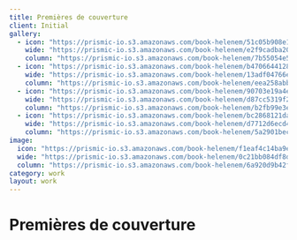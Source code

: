 ```yaml
---
title: Premières de couverture
client: Initial
gallery:
  - icon: "https://prismic-io.s3.amazonaws.com/book-helenem/51c05b908e119a9948fe97b1e3ac3ab23f94f895.jpg"
    wide: "https://prismic-io.s3.amazonaws.com/book-helenem/e2f9cadba20ec3c2c84b97797dc2c88a6c79e79a.jpg"
    column: "https://prismic-io.s3.amazonaws.com/book-helenem/7b55054e5953fea873725a66af251143c186d8ec.jpg"
  - icon: "https://prismic-io.s3.amazonaws.com/book-helenem/b47066441281825581cd93bc3508f1d9a7ed77c1.jpg"
    wide: "https://prismic-io.s3.amazonaws.com/book-helenem/13adf04766ea368dfaa30d6d2232de530cac7fec.jpg"
    column: "https://prismic-io.s3.amazonaws.com/book-helenem/eea258abb6942cbb563f6c6c434630b11c74f769.jpg"
  - icon: "https://prismic-io.s3.amazonaws.com/book-helenem/90703e19a4eb1be18e7daa79d80cd7c3a1cfca14.jpg"
    wide: "https://prismic-io.s3.amazonaws.com/book-helenem/d87cc5319f2ddbb6e4f1ac7b2843f68401ba51fa.jpg"
    column: "https://prismic-io.s3.amazonaws.com/book-helenem/b2fb99e3e7ec71bf028a5d52dfac1da4f58289f9.jpg"
  - icon: "https://prismic-io.s3.amazonaws.com/book-helenem/bc2868121da6f5f1971b247b1e1008e886252872.jpg"
    wide: "https://prismic-io.s3.amazonaws.com/book-helenem/d7712d6ecd42cccd071f711697514dc888ef8175.jpg"
    column: "https://prismic-io.s3.amazonaws.com/book-helenem/5a2901becf1dfe8a0063a2b4a0bb57a3e5d58360.jpg"
image:
  icon: "https://prismic-io.s3.amazonaws.com/book-helenem/f1eaf4c14ba9eb22ea8f43808436d4257f7450c8.jpg"
  wide: "https://prismic-io.s3.amazonaws.com/book-helenem/0c21bb084df8dcb6206b8e14b4d2665adf47e5f0.jpg"
  column: "https://prismic-io.s3.amazonaws.com/book-helenem/6a920d9b42f765aff1d76e374991ea574f32aad4.jpg"
category: work
layout: work
---
```

# Premières de couverture